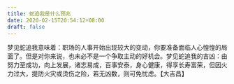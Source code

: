 ```yaml
---
title: 蛇追我是什么预兆
date: 2020-02-15T20:54:12+08:00
draft: false
---
```


梦见蛇追我意味着：职场的人事开始出现较大的变动，你要准备面临人心惶惶的局面了。但是对你来说，也未必不是一个争取主动的好机会。梦见蛇追我的吉凶：由努力至成功，向上发展，诸志易成，百事安泰，身心健康，得享长寿富荣，但因火力过大，提防火灾或烫伤之险，若无凶数，则可免忧虑。【大吉昌】